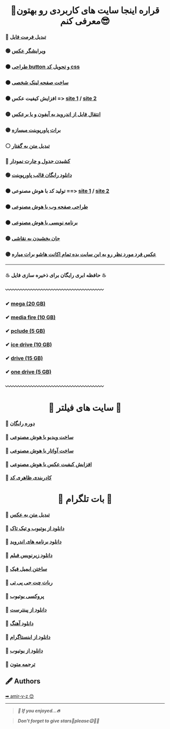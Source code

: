 <h1 align="center">💢قراره اینجا سایت های کاربردی رو بهتون معرفی کنم😎</h1>

### 🔴 [تبدیل فرمت فایل](https://convertio.co/)
### 🟢 [ویرایشگر عکس](https://www.photopea.com/)
### 🟤 [طراحی button و تحویل کد css](https://enjoycss.com/)
### 🟠 [ساخت صفحه لینک شخصی](https://zil.ink/)
### ⚫ افزایش کیفیت عکس => [site 1](https://replicate.com/) / [site 2](https://imgupscaler.com/)
### 🟡 [انتقال فایل از اندروید به آیفون و یا برعکس](https://snapdrop.net/)
### 🟣 [برات پاورپوینت میسازه](https://www.beautiful.ai/)
### ⚪ [تبدیل متن به گفتار](https://murf.ai/)
### 🔴 [کشیدن جدول و چارت نمودار](https://app.diagrams.net/)
### 🟢 [دانلود رایگان قالب پاورپوینت](https://www.free-power-point-templates.com/)
### 🟤 تولید کد با هوش مصنوعی ==> [site 1](https://replit.com/) / [site 2](https://codelessai.vercel.app/)
### 🟠 [طراحی صفحه وب با هوش مصنوعی](https://uizard.io/)
### ⚫ [برنامه نویسی با هوش مصنوعی](https://aicodeconvert.com/)
### 🟡 [جان بخشیدن به نقاشی](https://sketch.metademolab.com/)
### 🟣 [عکس فرد مورد نظر رو به این سایت بده تمام اکانت هاشو برات میاره](https://facecheck.id/)

<hr></hr>

### ♨ حافظه ابری رایگان برای ذخیره سازی فایل ♨
### 〰〰〰〰〰〰〰〰〰〰〰〰〰〰〰〰〰〰〰
### ✔ [mega (20 GB)](https://mega.io/)
### ✔ [media fire (10 GB)](https://app.mediafire.com/)
### ✔ [pclude (5 GB)](https://www.pcloud.com/)
### ✔ [ice drive (10 GB)](https://icedrive.net/)
### ✔ [drive (15 GB)](https://www.google.com/drive/)
### ✔ [one drive (5 GB)](https://www.microsoft.com/en-us/microsoft-365/onedrive/online-cloud-storage)
### 〰〰〰〰〰〰〰〰〰〰〰〰〰〰〰〰〰〰〰

<h1 align="center">🔐 سایت های فیلتر 🔐</h1>

### 🌵 [دوره رایگان](https://www.classcentral.com/)
### 🌵 [ساخت ویدیو با هوش مصنوعی](https://www.synthesia.io/)
### 🌵 [ساخت آواتار با هوش مصنوعی](https://starryai.com/en/starrytars)
### 🌵 [افزایش کیفیت عکس با هوش مصنوعی](https://remini.ai/)
### 🌵 [کادربندی ظاهری کد](https://carbon.now.sh/)

<h1 align="center">🚀 بات تلگرام 🚀</h1>

### 🍁 [تبدیل متن به عکس](https://t.me/matnyar_bot)
### 🌿 [دانلود از یوتیوب و تیک تاک](https://t.me/allsaverbot)
### 🍁 [دانلود برنامه های اندروید](https://t.me/apkdl_bot)
### 🌿 [دانلود زیرنویس فیلم](https://t.me/subcitybot)
### 🍁 [ساختن ایمیل فیک](https://t.me/fakemailbot)
### 🌿 [ربات چت جی پی تی](https://t.me/littleb_gptBOT)
### 🍁 [پروکسی یوتیوب](https://t.me/Qpunlimitbot)
### 🌿 [دانلود از پینترست](https://t.me/RegaPinterest_bot)
### 🍁 [دانلود آهنگ](https://t.me/melobot)
### 🌿 [دانلود از اینستاگرام](https://t.me/instatoolboxbot)
### 🍁 [دانلود از یوتیوب](https://t.me/linkgrambot)
### 🌿 [ترجمه متون](https://t.me/YTranslateBot)

## 🖋 Authors
<a href="https://www.github.com/amir-v-z">➡ amir-v-z 😊</a>

<hr></hr>

> *__🌈 If you enjoyed...🔥__*

> *__Don't forget to give stars🌟please😉🙏🏻__*